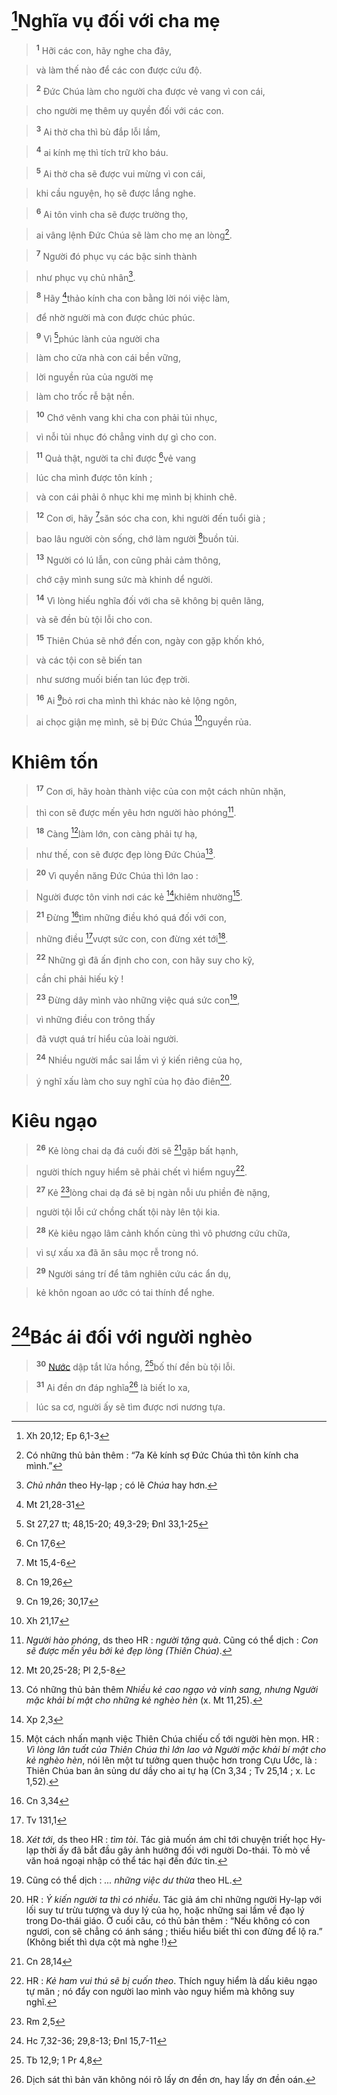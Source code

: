 # [^1@-531e0314-8f37-449e-90a1-49a8427cb6c1]Nghĩa vụ đối với cha mẹ

> <sup><b>1</b></sup> Hỡi các con, hãy nghe cha đây,
>


> và làm thế nào để các con được cứu độ.
>


> <sup><b>2</b></sup> Đức Chúa làm cho người cha được vẻ vang vì con cái,
>


> cho người mẹ thêm uy quyền đối với các con.
>


> <sup><b>3</b></sup> Ai thờ cha thì bù đắp lỗi lầm,
>


> <sup><b>4</b></sup> ai kính mẹ thì tích trữ kho báu.
>


> <sup><b>5</b></sup> Ai thờ cha sẽ được vui mừng vì con cái,
>


> khi cầu nguyện, họ sẽ được lắng nghe.
>


> <sup><b>6</b></sup> Ai tôn vinh cha sẽ được trường thọ,
>


> ai vâng lệnh Đức Chúa sẽ làm cho mẹ an lòng[^1-531e0314-8f37-449e-90a1-49a8427cb6c1].
>


> <sup><b>7</b></sup> Người đó phục vụ các bậc sinh thành
>


> như phục vụ chủ nhân[^2-531e0314-8f37-449e-90a1-49a8427cb6c1].
>


> <sup><b>8</b></sup> Hãy [^2@-531e0314-8f37-449e-90a1-49a8427cb6c1]thảo kính cha con bằng lời nói việc làm,
>


> để nhờ người mà con được chúc phúc.
>


> <sup><b>9</b></sup> Vì [^3@-531e0314-8f37-449e-90a1-49a8427cb6c1]phúc lành của người cha
>


> làm cho cửa nhà con cái bền vững,
>


> lời nguyền rủa của người mẹ
>


> làm cho trốc rễ bật nền.
>


> <sup><b>10</b></sup> Chớ vênh vang khi cha con phải tủi nhục,
>


> vì nỗi tủi nhục đó chẳng vinh dự gì cho con.
>


> <sup><b>11</b></sup> Quả thật, người ta chỉ được [^4@-531e0314-8f37-449e-90a1-49a8427cb6c1]vẻ vang
>


> lúc cha mình được tôn kính ;
>


> và con cái phải ô nhục khi mẹ mình bị khinh chê.
>


> <sup><b>12</b></sup> Con ơi, hãy [^5@-531e0314-8f37-449e-90a1-49a8427cb6c1]săn sóc cha con, khi người đến tuổi già ;
>


> bao lâu người còn sống, chớ làm người [^6@-531e0314-8f37-449e-90a1-49a8427cb6c1]buồn tủi.
>


> <sup><b>13</b></sup> Người có lú lẫn, con cũng phải cảm thông,
>


> chớ cậy mình sung sức mà khinh dể người.
>


> <sup><b>14</b></sup> Vì lòng hiếu nghĩa đối với cha sẽ không bị quên lãng,
>


> và sẽ đền bù tội lỗi cho con.
>


> <sup><b>15</b></sup> Thiên Chúa sẽ nhớ đến con, ngày con gặp khốn khó,
>


> và các tội con sẽ biến tan
>


> như sương muối biến tan lúc đẹp trời.
>


> <sup><b>16</b></sup> Ai [^7@-531e0314-8f37-449e-90a1-49a8427cb6c1]bỏ rơi cha mình thì khác nào kẻ lộng ngôn,
>


> ai chọc giận mẹ mình, sẽ bị Đức Chúa [^8@-531e0314-8f37-449e-90a1-49a8427cb6c1]nguyền rủa.
>


# Khiêm tốn

> <sup><b>17</b></sup> Con ơi, hãy hoàn thành việc của con một cách nhũn nhặn,
>


> thì con sẽ được mến yêu hơn người hào phóng[^3-531e0314-8f37-449e-90a1-49a8427cb6c1].
>


> <sup><b>18</b></sup> Càng [^9@-531e0314-8f37-449e-90a1-49a8427cb6c1]làm lớn, con càng phải tự hạ,
>


> như thế, con sẽ được đẹp lòng Đức Chúa[^4-531e0314-8f37-449e-90a1-49a8427cb6c1].
>


> <sup><b>20</b></sup> Vì quyền năng Đức Chúa thì lớn lao :
>


> Người được tôn vinh nơi các kẻ [^10@-531e0314-8f37-449e-90a1-49a8427cb6c1]khiêm nhường[^5-531e0314-8f37-449e-90a1-49a8427cb6c1].
>


> <sup><b>21</b></sup> Đừng [^11@-531e0314-8f37-449e-90a1-49a8427cb6c1]tìm những điều khó quá đối với con,
>


> những điều [^12@-531e0314-8f37-449e-90a1-49a8427cb6c1]vượt sức con, con đừng xét tới[^6-531e0314-8f37-449e-90a1-49a8427cb6c1].
>


> <sup><b>22</b></sup> Những gì đã ấn định cho con, con hãy suy cho kỹ,
>


> cần chi phải hiếu kỳ !
>


> <sup><b>23</b></sup> Đừng dây mình vào những việc quá sức con[^7-531e0314-8f37-449e-90a1-49a8427cb6c1],
>


> vì những điều con trông thấy
>


> đã vượt quá trí hiểu của loài người.
>


> <sup><b>24</b></sup> Nhiều người mắc sai lầm vì ý kiến riêng của họ,
>


> ý nghĩ xấu làm cho suy nghĩ của họ đảo điên[^8-531e0314-8f37-449e-90a1-49a8427cb6c1].
>


# Kiêu ngạo

> <sup><b>26</b></sup> Kẻ lòng chai dạ đá cuối đời sẽ [^13@-531e0314-8f37-449e-90a1-49a8427cb6c1]gặp bất hạnh,
>


> người thích nguy hiểm sẽ phải chết vì hiểm nguy[^9-531e0314-8f37-449e-90a1-49a8427cb6c1].
>


> <sup><b>27</b></sup> Kẻ [^14@-531e0314-8f37-449e-90a1-49a8427cb6c1]lòng chai dạ đá sẽ bị ngàn nỗi ưu phiền đè nặng,
>


> người tội lỗi cứ chồng chất tội này lên tội kia.
>


> <sup><b>28</b></sup> Kẻ kiêu ngạo lâm cảnh khốn cùng thì vô phương cứu chữa,
>


> vì sự xấu xa đã ăn sâu mọc rễ trong nó.
>


> <sup><b>29</b></sup> Người sáng trí để tâm nghiên cứu các ẩn dụ,
>


> kẻ khôn ngoan ao ước có tai thính để nghe.
>


# [^15@-531e0314-8f37-449e-90a1-49a8427cb6c1]Bác ái đối với người nghèo

> <sup><b>30</b></sup> [Nước]() dập tắt lửa hồng, [^16@-531e0314-8f37-449e-90a1-49a8427cb6c1]bố thí đền bù tội lỗi.
>


> <sup><b>31</b></sup> Ai đền ơn đáp nghĩa[^10-531e0314-8f37-449e-90a1-49a8427cb6c1] là biết lo xa,
>


> lúc sa cơ, người ấy sẽ tìm được nơi nương tựa.
>

[^1-531e0314-8f37-449e-90a1-49a8427cb6c1]: Có những thủ bản thêm : “7a Kẻ kính sợ Đức Chúa thì tôn kính cha mình.”
[^2-531e0314-8f37-449e-90a1-49a8427cb6c1]: *Chủ nhân* theo Hy-lạp ; có lẽ *Chúa* hay hơn.
[^3-531e0314-8f37-449e-90a1-49a8427cb6c1]: *Người hào phóng*, ds theo HR : *người tặng quà*. Cũng có thể dịch : *Con sẽ được mến yêu bởi kẻ đẹp lòng (Thiên Chúa)*.
[^4-531e0314-8f37-449e-90a1-49a8427cb6c1]: Có những thủ bản thêm *Nhiều kẻ cao ngạo và vinh sang, nhưng Người mặc khải bí mật cho những kẻ nghèo hèn* (x. Mt 11,25).
[^5-531e0314-8f37-449e-90a1-49a8427cb6c1]: Một cách nhấn mạnh việc Thiên Chúa chiếu cố tới người hèn mọn. HR : *Vì lòng lân tuất của Thiên Chúa thì lớn lao và Người mặc khải bí mật cho kẻ nghèo hèn*, nói lên một tư tưởng quen thuộc hơn trong Cựu Ước, là : Thiên Chúa ban ân sủng dư dầy cho ai tự hạ (Cn 3,34 ; Tv 25,14 ; x. Lc 1,52).
[^6-531e0314-8f37-449e-90a1-49a8427cb6c1]: *Xét tới*, ds theo HR : *tìm tòi*. Tác giả muốn ám chỉ tới chuyện triết học Hy-lạp thời ấy đã bắt đầu gây ảnh hưởng đối với người Do-thái. Tò mò về văn hoá ngoại nhập có thể tác hại đến đức tin.
[^7-531e0314-8f37-449e-90a1-49a8427cb6c1]: Cũng có thể dịch : *... những việc dư thừa* theo HL.
[^8-531e0314-8f37-449e-90a1-49a8427cb6c1]: HR : *Ý kiến người ta thì có nhiều*. Tác giả ám chỉ những người Hy-lạp với lối suy tư trừu tượng và duy lý của họ, hoặc những sai lầm về đạo lý trong Do-thái giáo. Ở cuối câu, có thủ bản thêm : “Nếu không có con ngươi, con sẽ chẳng có ánh sáng ; thiếu hiểu biết thì con đừng để lộ ra.” (Không biết thì dựa cột mà nghe !)
[^9-531e0314-8f37-449e-90a1-49a8427cb6c1]: HR : *Kẻ ham vui thú sẽ bị cuốn theo*. Thích nguy hiểm là dấu kiêu ngạo tự mãn ; nó đẩy con người lao mình vào nguy hiểm mà không suy nghĩ.
[^10-531e0314-8f37-449e-90a1-49a8427cb6c1]: Dịch sát thì bản văn không nói rõ lấy ơn đền ơn, hay lấy ơn đền oán.
[^1@-531e0314-8f37-449e-90a1-49a8427cb6c1]: Xh 20,12; Ep 6,1-3
[^2@-531e0314-8f37-449e-90a1-49a8427cb6c1]: Mt 21,28-31
[^3@-531e0314-8f37-449e-90a1-49a8427cb6c1]: St 27,27 tt; 48,15-20; 49,3-29; Đnl 33,1-25
[^4@-531e0314-8f37-449e-90a1-49a8427cb6c1]: Cn 17,6
[^5@-531e0314-8f37-449e-90a1-49a8427cb6c1]: Mt 15,4-6
[^6@-531e0314-8f37-449e-90a1-49a8427cb6c1]: Cn 19,26
[^7@-531e0314-8f37-449e-90a1-49a8427cb6c1]: Cn 19,26; 30,17
[^8@-531e0314-8f37-449e-90a1-49a8427cb6c1]: Xh 21,17
[^9@-531e0314-8f37-449e-90a1-49a8427cb6c1]: Mt 20,25-28; Pl 2,5-8
[^10@-531e0314-8f37-449e-90a1-49a8427cb6c1]: Xp 2,3
[^11@-531e0314-8f37-449e-90a1-49a8427cb6c1]: Cn 3,34
[^12@-531e0314-8f37-449e-90a1-49a8427cb6c1]: Tv 131,1
[^13@-531e0314-8f37-449e-90a1-49a8427cb6c1]: Cn 28,14
[^14@-531e0314-8f37-449e-90a1-49a8427cb6c1]: Rm 2,5
[^15@-531e0314-8f37-449e-90a1-49a8427cb6c1]: Hc 7,32-36; 29,8-13; Đnl 15,7-11
[^16@-531e0314-8f37-449e-90a1-49a8427cb6c1]: Tb 12,9; 1 Pr 4,8
